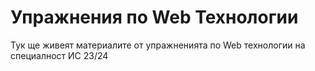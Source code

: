 # Упражнения по Web Технологии

Тук ще живеят материалите от упражненията по Web технологии на специалност ИС
23/24
